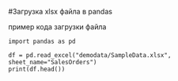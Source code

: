#Загрузка xlsx файла в pandas

пример кода загрузки файла

```
import pandas as pd

df = pd.read_excel("demodata/SampleData.xlsx", sheet_name="SalesOrders")
print(df.head())
```